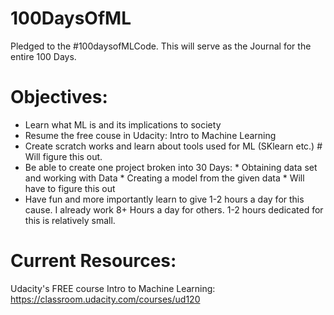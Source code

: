 # 100DaysOfML
Pledged to the #100daysofMLCode. This will serve as the Journal for the entire 100 Days.

# Objectives:
* Learn what ML is and its implications to society
* Resume the free couse in Udacity: Intro to Machine Learning
* Create scratch works and learn about tools used for ML (SKlearn etc.) # Will figure this out.
* Be able to create one project broken into 30 Days:
        * Obtaining data set and working with Data
        * Creating a model from the given data
        * <Unknown> Will have to figure this out
* Have fun and more importantly learn to give 1-2 hours a day for this cause.
  I already work 8+ Hours a day for others. 1-2 hours dedicated for this is relatively small.
  
 
 # Current Resources:
 Udacity's FREE course Intro to Machine Learning: https://classroom.udacity.com/courses/ud120

